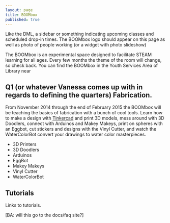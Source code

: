```yaml
---
layout: page
title: BOOMbox
published: true
---
```


Like the DML, a sidebar or something indicating upcoming classes and scheduled drop-in times. The BOOMbox logo should appear on this page as well as photo of people working (or a widget with photo slideshow)

The BOOMbox is an experimental space designed to facilitate STEAM learning for all ages. Every few months the theme of the room will change, so check back. You can find the BOOMbox in the Youth Services Area of Library near 

## Q1 (or whatever Vanessa comes up with in regards to defining the quarters) Fabrication.

From November 2014 through the end of February 2015 the BOOMbox will be teaching the basics of fabrication with a bunch of cool tools. Learn how to make a design with [Tinkercad](https://tinkercad.com/) and print 3D models, mess around with 3D Doodlers, connect with Arduinos and Makey Makeys, print on spheres with an Eggbot, cut stickers and designs with the Vinyl Cutter, and watch the WaterColorBot convert your drawings to water color masterpieces.

- 3D Printers
- 3D Doodlers
- Arduinos
- EggBot
- Makey Makeys
- Vinyl Cutter
- WaterColorBot

## Tutorials
Links to tutorials.

[BA: will this go to the docs/faq site?]
